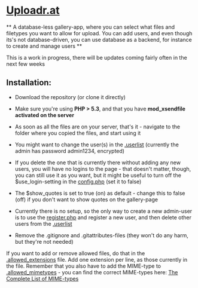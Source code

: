 [Uploadr.at](http://www.uploadr.at)
===================================

** A database-less gallery-app, where you can select what files and filetypes you want to allow for upload. You can add users, and even though its's not database-driven, you can use database as a backend, for instance to create and manage users **

This is a work in progress, there will be updates coming fairly often in the next few weeks

Installation:
-------------
* Download the repository (or clone it directly)
* Make sure you're using **PHP > 5.3**, and that you have **mod_xsendfile activated on the server**
* As soon as all the files are on your server, that's it - navigate to the folder where you copied the files, and start using it
* You might want to change the user(s) in the [.userlist](conf/.userlist) (currently the admin has password admin1234, encrypted)
* If you delete the one that is currently there without adding any new users, you will have no logins to the page - that doesn't matter, though, you can still use it as you want, but it might be useful to turn off the $use_login-setting in the [config.php](conf/config.php) (set it to false)
* The $show_quotes is set to true (on) as default - change this to false (off) if you don't want to show quotes on the gallery-page

* Currently there is no setup, so the only way to create a new admin-user is to use the [register.php](register.php) and register a new user, and then delete other users from the [.userlist](conf/.userlist)

* Remove the .gitignore and .gitattributes-files (they won't do any harm, but they're not needed)

If you want to add or remove allowed files, do that in the [.allowed_extensions](conf/.allowed_extensions) file. Add one extension per line, as those currently in the file. Remember that you also have to add the MIME-type to [.allowed_mimetypes](conf/.allowed_mimetypes) - you can find the correct MIME-types here: [The Complete List of MIME-types](https://www.sitepoint.com/web-foundations/mime-types-complete-list/)